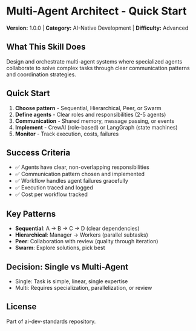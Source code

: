 # Multi-Agent Architect - Quick Start

**Version:** 1.0.0 | **Category:** AI-Native Development | **Difficulty:** Advanced

## What This Skill Does
Design and orchestrate multi-agent systems where specialized agents collaborate to solve complex tasks through clear communication patterns and coordination strategies.

## Quick Start
1. **Choose pattern** - Sequential, Hierarchical, Peer, or Swarm
2. **Define agents** - Clear roles and responsibilities (2-5 agents)
3. **Communication** - Shared memory, message passing, or events
4. **Implement** - CrewAI (role-based) or LangGraph (state machines)
5. **Monitor** - Track execution, costs, failures

## Success Criteria
- ✅ Agents have clear, non-overlapping responsibilities
- ✅ Communication pattern chosen and implemented
- ✅ Workflow handles agent failures gracefully
- ✅ Execution traced and logged
- ✅ Cost per workflow tracked

## Key Patterns
- **Sequential**: A → B → C → D (clear dependencies)
- **Hierarchical**: Manager → Workers (parallel subtasks)
- **Peer**: Collaboration with review (quality through iteration)
- **Swarm**: Explore solutions, pick best

## Decision: Single vs Multi-Agent
- Single: Task is simple, linear, single expertise
- Multi: Requires specialization, parallelization, or review

## License
Part of ai-dev-standards repository.
